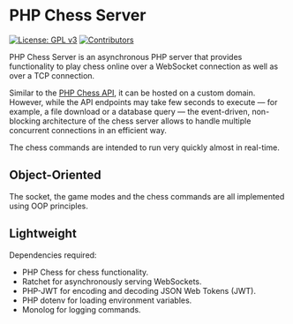 # PHP Chess Server

[![License: GPL v3](https://img.shields.io/badge/License-GPL%20v3-blue.svg)](https://www.gnu.org/licenses/gpl-3.0)
[![Contributors](https://img.shields.io/github/contributors/chesslablab/chess-server)](https://github.com/chesslablab/chess-server/graphs/contributors)

PHP Chess Server is an asynchronous PHP server that provides functionality to play chess online over a WebSocket connection as well as over a TCP connection.

Similar to the [PHP Chess API](https://chess-api.docs.chesslablab.org/), it can be hosted on a custom domain. However, while the API endpoints may take few seconds to execute — for example, a file download or a database query — the event-driven, non-blocking architecture of the chess server allows to handle multiple concurrent connections in an efficient way.

The chess commands are intended to run very quickly almost in real-time.

## Object-Oriented

The socket, the game modes and the chess commands are all implemented using OOP principles.

## Lightweight

Dependencies required:

- PHP Chess for chess functionality.
- Ratchet for asynchronously serving WebSockets.
- PHP-JWT for encoding and decoding JSON Web Tokens (JWT).
- PHP dotenv for loading environment variables.
- Monolog for logging commands.
